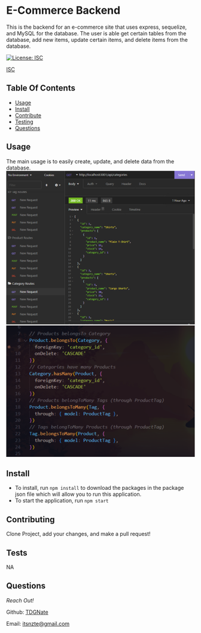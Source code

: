 # E-Commerce Backend

This is the backend for an e-commerce site that uses express, sequelize, and MySQL for the database. The user is able get certain tables from the database, add new items, update certain items, and delete items from the database.

[![License: ISC](https://img.shields.io/badge/License-ISC-blue.svg)](https://opensource.org/licenses/ISC)

[ISC](https://choosealicense.com/licenses/isc/)

## Table Of Contents

- [Usage](#usage)
- [Install](#install)
- [Contribute](#contributing)
- [Testing](#tests)
- [Questions](#questions)

## Usage

The main usage is to easily create, update, and delete data from the database.
</br>
<img src="./Assets/img/insomnia.png" alt="insomnia screenshot">
</br>
<img src="./Assets/img/Associations.png" alt="Associations screenshot">

## Install

- To install, run `npm install` to download the packages in the package json file which will allow you to run this application.
- To start the application, run `npm start`

## Contributing

Clone Project, add your changes, and make a pull request!

## Tests

NA

## Questions

_Reach Out!_

Github: [TDGNate](https://github.com/TDGNate)

Email: itsnzte@gmail.com
